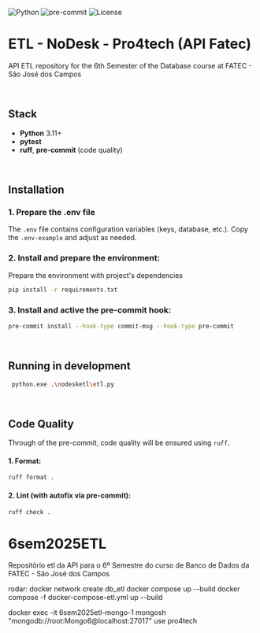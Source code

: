 <!-- Badges -->
![Python](https://img.shields.io/badge/python-3.13%2B-blue)
![pre-commit](https://img.shields.io/badge/pre--commit-enabled-brightgreen)
![License](https://img.shields.io/badge/license-MIT-blue)

# ETL - NoDesk - Pro4tech (API Fatec)

API ETL repository for the 6th Semester of the Database course at FATEC - São José dos Campos

<br>

## Stack

* **Python** 3.11+
* **pytest**
* **ruff**, **pre-commit** (code quality)

<br>

## Installation

### 1. Prepare the .env file

The `.env` file contains configuration variables (keys, database, etc.). Copy the `.env-example` and adjust as needed.

### 2. Install and prepare the environment:

Prepare the environment with project's dependencies

```bash
pip install -r requirements.txt
```

### 3. Install and active the pre-commit hook:

```bash
pre-commit install --hook-type commit-msg --hook-type pre-commit
```

<br>

## Running in development

```bash
 python.exe .\nodesketl\etl.py
```

<br>

## Code Quality

Through of the pre-commit, code quality will be ensured using `ruff`.

#### 1. Format:

```bash
ruff format .
```

#### 2. Lint (with autofix via pre-commit):

```bash
ruff check .
```

# 6sem2025ETL
Repositório etl da API para o 6º Semestre do curso de Banco de Dados da FATEC - São José dos Campos

rodar:
    docker network create db_etl
    docker compose up --build
    docker compose -f docker-compose-etl.yml up --build

docker exec -it 6sem2025etl-mongo-1 mongosh "mongodb://root:Mongo6@localhost:27017"
use pro4tech


